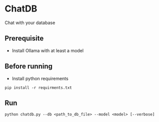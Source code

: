 # ChatDB
Chat with your database

## Prerequisite
 - Install Ollama with at least a model

## Before running
 - Install python requirements
````shell
pip install -r requirments.txt
````

## Run 
````shell
python chatdb.py --db <path_to_db_file> --model <model> [--verbose]
````
